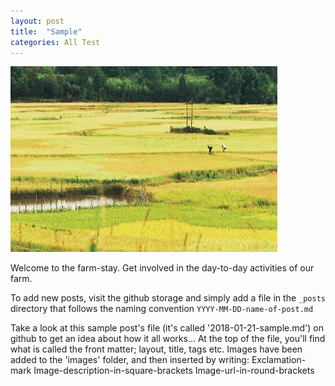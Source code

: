 ```yaml
---
layout: post
title:  "Sample"
categories: All Test
---
```


![Paddy fields](/images/growing.jpg)

Welcome to the farm-stay. Get involved in the day-to-day
activities of our farm.

To add new posts, visit the github storage and simply add a file in the `_posts` directory that follows the naming convention `YYYY-MM-DD-name-of-post.md`

Take a look at this sample post's file (it's called '2018-01-21-sample.md') on github to get an idea about how it all works...
At the top of the file, you'll find what is called the  front matter; layout, title, tags etc.
Images have been added to the 'images' folder, and then inserted by writing:
Exclamation-mark Image-description-in-square-brackets Image-url-in-round-brackets
